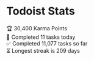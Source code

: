 
# Todoist Stats

<!-- TODO-IST:START -->
🏆  30,400 Karma Points           
🌸  Completed 11 tasks today           
✅  Completed 11,077 tasks so far           
⏳  Longest streak is 209 days
<!-- TODO-IST:END -->
